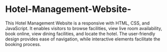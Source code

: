 # Hotel-Management-Website-
This Hotel Management Website is a responsive with HTML, CSS, and JavaScript. It enables visitors to browse facilities, view live room availability, book online, view dining facilities, and locate the hotel. The user-friendly design provides ease of navigation, while interactive elements facilitate the booking process.
